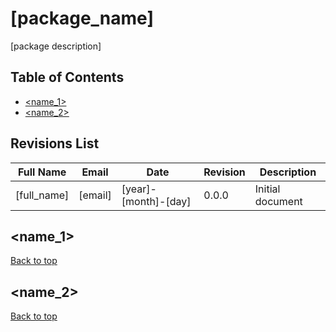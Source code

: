 # [package_name]

[package description]

## Table of Contents
- [<name_1>](#<tag_name_1>)
- [<name_2>](#<tag_name_2>)

## Revisions List
Full Name | Email | Date | Revision | Description
--- | --- | --- | --- | ---
[full_name] | [email] | [year]-[month]-[day] | 0.0.0 | Initial document

<a id="<tag_name_1>"/>

## <name_1>

[Back to top](#top)

<a id="<tag_name_2>"/>

## <name_2>

[Back to top](#top)


